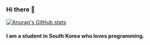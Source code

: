 ### Hi there 👋
[![Anurag's GitHub stats](https://github-readme-stats.vercel.app/api?username=cttg8217)](https://github.com/anuraghazra/github-readme-stats)
#### I am a student in South Korea who loves programming.
